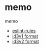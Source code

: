# memo

memo

- [eslint-rules](eslint-rules/index.md)
- [id3v1 format](format/id3v1/index.md)
- [id3v2 format](format/id3v2/index.md)
